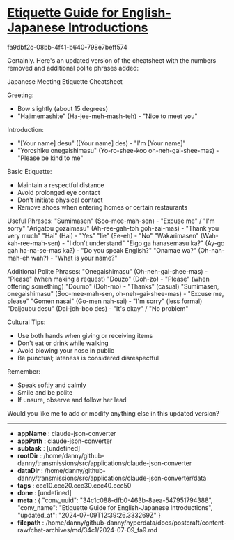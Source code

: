 # [Etiquette Guide for English-Japanese Introductions](https://claude.ai/chat/34c1c088-dfb0-463b-8aea-547951794388)

fa9dbf2c-08bb-4f41-b640-798e7beff574

 Certainly. Here's an updated version of the cheatsheet with the numbers removed and additional polite phrases added:

Japanese Meeting Etiquette Cheatsheet

Greeting:
- Bow slightly (about 15 degrees)
- "Hajimemashite" (Ha-jee-meh-mash-teh) - "Nice to meet you"

Introduction:
- "[Your name] desu" ([Your name] des) - "I'm [Your name]"
- "Yoroshiku onegaishimasu" (Yo-ro-shee-koo oh-neh-gai-shee-mas) - "Please be kind to me"

Basic Etiquette:
- Maintain a respectful distance
- Avoid prolonged eye contact
- Don't initiate physical contact
- Remove shoes when entering homes or certain restaurants

Useful Phrases:
"Sumimasen" (Soo-mee-mah-sen) - "Excuse me" / "I'm sorry"
"Arigatou gozaimasu" (Ah-ree-gah-toh goh-zai-mas) - "Thank you very much"
"Hai" (Hai) - "Yes"
"Iie" (Ee-eh) - "No"
"Wakarimasen" (Wah-kah-ree-mah-sen) - "I don't understand"
"Eigo ga hanasemasu ka?" (Ay-go gah ha-na-se-mas ka?) - "Do you speak English?"
"Onamae wa?" (Oh-nah-mah-eh wah?) - "What is your name?"

Additional Polite Phrases:
"Onegaishimasu" (Oh-neh-gai-shee-mas) - "Please" (when making a request)
"Douzo" (Doh-zo) - "Please" (when offering something)
"Doumo" (Doh-mo) - "Thanks" (casual)
"Sumimasen, onegaishimasu" (Soo-mee-mah-sen, oh-neh-gai-shee-mas) - "Excuse me, please"
"Gomen nasai" (Go-men nah-sai) - "I'm sorry" (less formal)
"Daijoubu desu" (Dai-joh-boo des) - "It's okay" / "No problem"

Cultural Tips:
- Use both hands when giving or receiving items
- Don't eat or drink while walking
- Avoid blowing your nose in public
- Be punctual; lateness is considered disrespectful

Remember:
- Speak softly and calmly
- Smile and be polite
- If unsure, observe and follow her lead

Would you like me to add or modify anything else in this updated version?

---

* **appName** : claude-json-converter
* **appPath** : claude-json-converter
* **subtask** : [undefined]
* **rootDir** : /home/danny/github-danny/transmissions/src/applications/claude-json-converter
* **dataDir** : /home/danny/github-danny/transmissions/src/applications/claude-json-converter/data
* **tags** : ccc10.ccc20.ccc30.ccc40.ccc50
* **done** : [undefined]
* **meta** : {
  "conv_uuid": "34c1c088-dfb0-463b-8aea-547951794388",
  "conv_name": "Etiquette Guide for English-Japanese Introductions",
  "updated_at": "2024-07-09T12:39:26.333269Z"
}
* **filepath** : /home/danny/github-danny/hyperdata/docs/postcraft/content-raw/chat-archives/md/34c1/2024-07-09_fa9.md